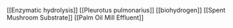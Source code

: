 [[Enzymatic hydrolysis]]
[[Pleurotus pulmonarius]]
[[biohydrogen]]
[[Spent Mushroom Substrate]]
[[Palm Oil Mill Effluent]]
